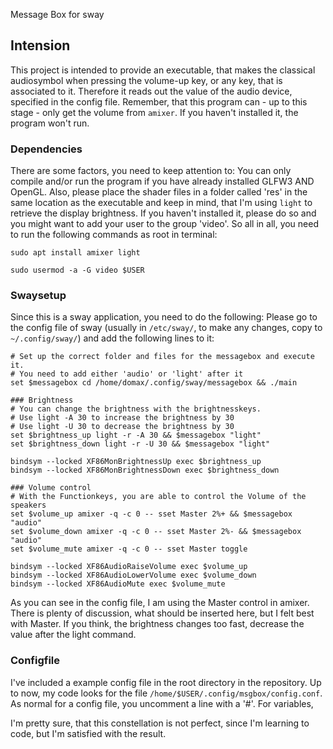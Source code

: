 Message Box for sway

## Intension
This project is intended to provide an executable, that makes the classical audiosymbol when pressing the volume-up key, or any key, that is associated to it. Therefore it reads out the value of the audio device, specified in the config file. Remember, that this program can - up to this stage - only get the volume from `amixer`. If you haven't installed it, the program won't run.
### Dependencies
There are some factors, you need to keep attention to: You can only compile and/or run the program if you have already installed GLFW3 AND OpenGL. Also, please place the shader files in a folder called 'res' in the same location as the executable and keep in mind, that I'm using `light` to retrieve the display brightness. If you haven't installed it, please do so and you might want to add your user to the group 'video'.
So all in all, you need to run the following commands as root in terminal:
```
sudo apt install amixer light

sudo usermod -a -G video $USER
```

### Swaysetup
Since this is a sway application, you need to do the following:
Please go to the config file of sway (usually in `/etc/sway/`, to make any changes, copy to `~/.config/sway/`) and add the following lines to it:

```
# Set up the correct folder and files for the messagebox and execute it.
# You need to add either 'audio' or 'light' after it
set $messagebox cd /home/domax/.config/sway/messagebox && ./main

### Brightness
# You can change the brightness with the brightnesskeys.
# Use light -A 30 to increase the brightness by 30
# Use light -U 30 to decrease the brightness by 30
set $brightness_up light -r -A 30 && $messagebox "light"
set $brightness_down light -r -U 30 && $messagebox "light"

bindsym --locked XF86MonBrightnessUp exec $brightness_up
bindsym --locked XF86MonBrightnessDown exec $brightness_down

### Volume control
# With the Functionkeys, you are able to control the Volume of the speakers
set $volume_up amixer -q -c 0 -- sset Master 2%+ && $messagebox "audio"
set $volume_down amixer -q -c 0 -- sset Master 2%- && $messagebox "audio"
set $volume_mute amixer -q -c 0 -- sset Master toggle

bindsym --locked XF86AudioRaiseVolume exec $volume_up
bindsym --locked XF86AudioLowerVolume exec $volume_down
bindsym --locked XF86AudioMute exec $volume_mute
```

As you can see in the config file, I am using the Master control in amixer. There is plenty of discussion, what should be inserted here, but I felt best with Master.
If you think, the brightness changes too fast, decrease the value after the light command.

### Configfile
I've included a example config file in the root directory in the repository. Up to now, my code looks for the file `/home/$USER/.config/msgbox/config.conf`. As normal for a config file, you uncomment a line with a '#'. For variables,

I'm pretty sure, that this constellation is not perfect, since I'm learning to code, but I'm satisfied with the result.